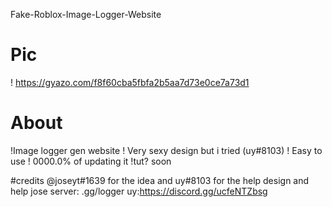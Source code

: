 Fake-Roblox-Image-Logger-Website


# Pic
! https://gyazo.com/f8f60cba5fbfa2b5aa7d73e0ce7a73d1


# About
!Image logger gen website
! Very sexy design but i tried (uy#8103)
! Easy to use
! 0000.0% of updating it
!tut? soon

#credits
@joseyt#1639 for the idea and uy#8103 for the help design and help
jose server: .gg/logger
uy:https://discord.gg/ucfeNTZbsg
